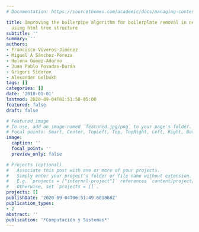 ```yaml
---
# Documentation: https://sourcethemes.com/academic/docs/managing-content/

title: Improving the boilerpipe algorithm for boilerplate removal in news articles
  using html tree structure
subtitle: ''
summary: ''
authors:
- Francisco Viveros-Jiménez
- Miguel A Sánchez-Pereza
- Helena Gómez-Adorno
- Juan Pablo Posadas-Durán
- Grigori Sidorov
- Alexander Gelbukh
tags: []
categories: []
date: '2018-01-01'
lastmod: 2020-09-04T01:51:50-05:00
featured: false
draft: false

# Featured image
# To use, add an image named `featured.jpg/png` to your page's folder.
# Focal points: Smart, Center, TopLeft, Top, TopRight, Left, Right, BottomLeft, Bottom, BottomRight.
image:
  caption: ''
  focal_point: ''
  preview_only: false

# Projects (optional).
#   Associate this post with one or more of your projects.
#   Simply enter your project's folder or file name without extension.
#   E.g. `projects = ["internal-project"]` references `content/project/deep-learning/index.md`.
#   Otherwise, set `projects = []`.
projects: []
publishDate: '2020-09-04T06:51:49.681868Z'
publication_types:
- 2
abstract: ''
publication: '*Computación y Sistemas*'
---
```

